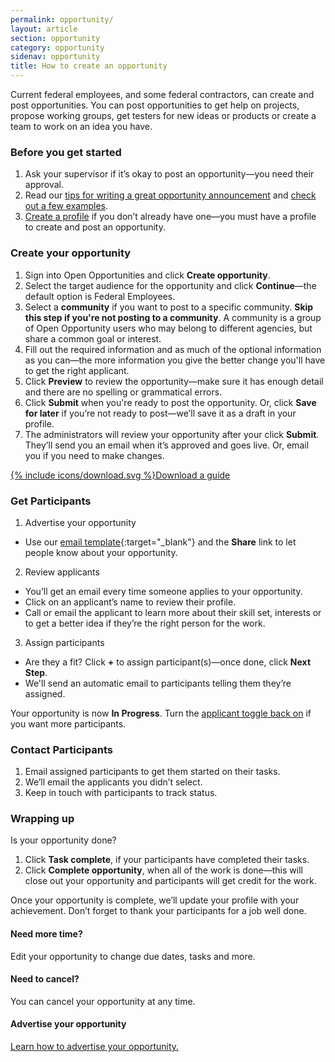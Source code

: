 ```yaml
---
permalink: opportunity/
layout: article
section: opportunity
category: opportunity
sidenav: opportunity
title: How to create an opportunity
---
```


Current federal employees, and some federal contractors, can create and post opportunities. You can post opportunities to get help on projects, propose working groups, get testers for new ideas or products or create a team to work on an idea you have.

### Before you get started
1.	Ask your supervisor if it’s okay to post an opportunity—you need their approval.
2.	Read our [tips for writing a great opportunity announcement](../getting-started/top-10-tips/) and [check out a few examples](sample-opportunities).
3.  [Create a profile](../profile/) if you don’t already have one—you must have a profile to create and post an opportunity.

### Create your opportunity
1.	Sign into Open Opportunities and click **Create opportunity**.
2.  Select the target audience for the opportunity and click **Continue**—the default option is Federal Employees.
3.  Select a **community** if you want to post to a specific community. **Skip this step if you're not posting to a community**. A community is a group of Open Opportunity users who may belong to different agencies, but share a common goal or interest.
4.	Fill out the required information and as much of the optional information as you can—the more information you give the better change you'll have to get the right applicant. 
5.  Click **Preview** to review the opportunity—make sure it has enough detail and there are no spelling or grammatical errors.
6.	Click **Submit** when you're ready to post the opportunity. Or, click **Save for later** if you’re not ready to post—we’ll save it as a draft in your profile.
7.	The administrators will review your opportunity after your click **Submit**. They’ll send you an email when it’s approved and goes live. Or, email you if you need to make changes.

<div class="usajobs-openopps-help-center-article__callout">
  <a class="usajobs-openopps-help-center-article__callout-link" href="{{ site.baseurl }}/assets/Open.Opportunities.-.How.to.create.an.opportunity.pdf">
    <amp-img src="{{ site.baseurl }}/assets/images/OppCreationProcessMap@2x.png"
          srcset="{{ site.baseurl }}/assets/images/OppCreationProcessMap@2x.png 768w,
                  {{ site.baseurl }}/assets/images/images/OppCreationProcessMap@2x-narrow.png 100w"
           width="44"
          height="72"
          layout="responsive"
             alt="Open Opportunities Process Map"></amp-img>
    {% include icons/download.svg %}Download a guide
  </a>
</div>

### Get Participants
1.	Advertise your opportunity
* Use our [email template](marketing-email-template.docx){:target="_blank"} and the **Share** link to let people know about your opportunity.
2.	Review  applicants
* You’ll get an email every time someone applies to your opportunity.
* Click on an applicant’s name to review their profile.
* Call or email the applicant to learn more about their skill set, interests or to get a better idea if they’re the right person for the work.

3.	Assign participants
* Are they a fit?  Click **+** to assign participant(s)—once done, click **Next Step**.
* We'll send an automatic email to participants telling them they’re assigned.

Your opportunity is now **In Progress**. Turn the [applicant toggle back on](accept-applications/) if you want more participants.

### Contact Participants
1.	Email assigned participants to get them started on their tasks.
2.	We’ll email the applicants you didn’t select.
3.	Keep in touch with participants to track status.  

### Wrapping up
Is your opportunity done?
1.	Click **Task complete**, if your participants have completed their tasks.
2.	Click **Complete opportunity**, when all of the work is done—this will close out your opportunity and participants will get credit for the work.

Once your opportunity is complete, we’ll update your profile with your achievement. Don’t forget to thank your participants for a job well done.

#### Need more time?
Edit your opportunity to change due dates, tasks and more.

#### Need to cancel?
You can cancel your opportunity at any time.

#### Advertise your opportunity

[Learn how to advertise your opportunity.](advertise/)
